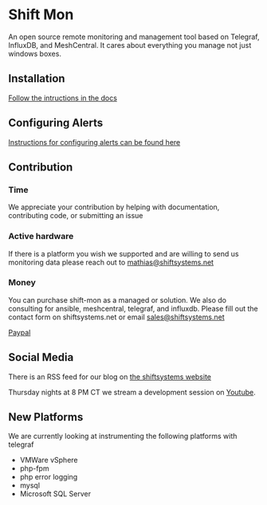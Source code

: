 # Shift Mon

An open source remote monitoring and management tool based on Telegraf, InfluxDB, and MeshCentral. It cares about everything you manage not just windows boxes.

## Installation
[Follow the intructions in the docs](docs/Install.md)

## Configuring Alerts
[Instructions for configuring alerts can be found here](docs/Alerting.md)

## Contribution

### Time 
We appreciate your contribution by helping with documentation, contributing code, or submitting an issue

### Active hardware
If there is a platform you wish we supported and are willing to send us monitoring data please reach out to mathias@shiftsystems.net

### Money 
You can purchase shift-mon as a managed or solution. 
We also do consulting for ansible, meshcentral, telegraf, and influxdb. 
Please fill out the contact form on shiftsystems.net or email sales@shiftsystems.net

[Paypal](https://www.paypal.com/donate?hosted_button_id=384786R5ULJRC)


## Social Media
There is an RSS feed for our blog on [the shiftsystems website](https://shiftsystems.net)

Thursday nights at 8 PM CT we stream a development session on [Youtube](https://www.youtube.com/channel/UCO2EZwVPok3Plop3ekonf7A).

## New Platforms
We are currently looking at instrumenting the following platforms with telegraf
* VMWare vSphere
* php-fpm
* php error logging
* mysql
* Microsoft SQL Server
